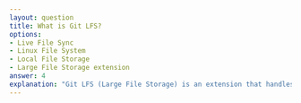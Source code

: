 ```yaml
---
layout: question
title: What is Git LFS?
options:
- Live File Sync
- Linux File System
- Local File Storage
- Large File Storage extension
answer: 4
explanation: "Git LFS (Large File Storage) is an extension that handles large files by storing them outside the main repository."
---
```


